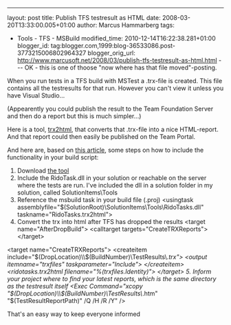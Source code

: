 ---
layout: post
title: Publish TFS testresult as HTML
date: 2008-03-20T13:33:00.005+01:00
author: Marcus Hammarberg
tags:
  - Tools - TFS - MSBuild
modified_time: 2010-12-14T16:22:38.281+01:00
blogger_id: tag:blogger.com,1999:blog-36533086.post-3773215006802964327
blogger_orig_url: http://www.marcusoft.net/2008/03/publish-tfs-testresult-as-html.html ---
OK - this is one of thoose "now where has that file moved"-posting.

When you run tests in a TFS build with MSTest a .trx-file is created.
This file contains all the testresults for that run. However you can't
view it unless you have Visual Studio...

(Appearently you could publish the result to the Team Foundation Server
and then do a report but this is much simpler...)

Here is a tool, [trx2html](http://www.codeplex.com/trx2html), that
converts that .trx-file into a nice HTML-report. And that report could
then easily be published on the Team Portal.

And here are, based on [this
article](http://blogs.msdn.com/buckh/archive/2007/05/30/viewing-test-results-in-a-web-browser.aspx),
some steps on how to include the functionality in your build script:

1.  Download [the
    tool](http://www.codeplex.com/trx2html/Release/ProjectReleases.aspx?ReleaseId=10672)
2.  Include the RidoTask.dll in your solution or reachable on the server
    where the tests are run. I've included the dll in a solution folder
    in my solution, called SolutionItems\Tools
3.  Reference the msbuild task in your build file (.proj)
    \<usingtask
    assemblyfile="$(SolutionRoot)\SolutionItems\Tools\RidoTasks.dll"
    taskname="RidoTasks.trx2html"\>
4.  Convert the trx into html after TFS has dropped the results
    \<target name="AfterDropBuild"\>
    \<calltarget targets="CreateTRXReports"\>
    \</target\>

   \<target name="CreateTRXReports"\>
    \<createitem
    include="$(DropLocation)\\$(BuildNumber)\TestResults\\*.trx"\>
    \<output itemname="trxfiles" taskparameter="Include"\>
    \</createitem\>
    \<ridotasks.trx2html filename="%(trxfiles.Identity)"\>
    \</target\>
5.  Inform your project where to find your latest reports, which is the
    same directory as the testresult itself
   \<Exec Command="xcopy
    "$(DropLocation)\\$(BuildNumber)\TestResults\\*.htm"
    "$(TestResultReportPath)" /Q /H /R /Y" /\>

That's an easy way to keep everyone informed
